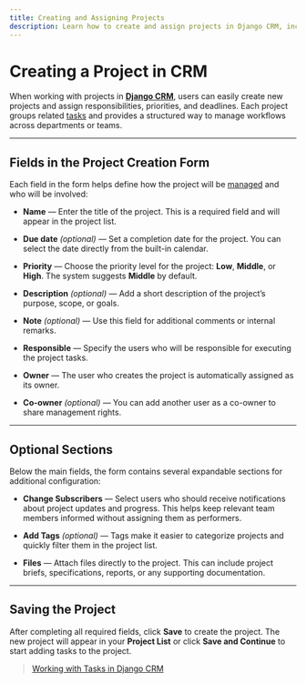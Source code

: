 ```yaml
---
title: Creating and Assigning Projects
description: Learn how to create and assign projects in Django CRM, including setting priorities, deadlines, and responsible users.
---
```


# **Creating a Project in CRM**

When working with projects in [**Django CRM**](../index.md), users can easily create new projects
and assign responsibilities, priorities, and deadlines. Each project groups related [tasks](task-management.md)
and provides a structured way to manage workflows across departments or teams.

---

## **Fields in the Project Creation Form**

Each field in the form helps define how the project will be [managed](project-management.md) and who will be involved:

- **Name** — Enter the title of the project.
  This is a required field and will appear in the project list.

- **Due date** *(optional)* — Set a completion date for the project.
  You can select the date directly from the built-in calendar.

- **Priority** — Choose the priority level for the project:
  **Low**, **Middle**, or **High**. The system suggests **Middle** by default.

- **Description** *(optional)* — Add a short description of the project’s purpose,
  scope, or goals.

- **Note** *(optional)* — Use this field for additional comments or internal remarks.

- **Responsible** — Specify the users who will be responsible for executing the project tasks.

- **Owner** — The user who creates the project is automatically assigned as its owner.

- **Co-owner** *(optional)* — You can add another user as a co-owner to share management rights.

---

## **Optional Sections**

Below the main fields, the form contains several expandable sections for
additional configuration:

- **Change Subscribers** — Select users who should receive notifications about project
  updates and progress. This helps keep relevant team members informed without
  assigning them as performers.

- **Add Tags** *(optional)* — Tags make it easier to categorize projects and quickly
  filter them in the project list.

- **Files** — Attach files directly to the project. This can include project briefs,
  specifications, reports, or any supporting documentation.

---

## **Saving the Project**

After completing all required fields, click **Save** to create the project.
The new project will appear in your **Project List** or click **Save and Continue**
to start adding tasks to the project.

> [Working with Tasks in Django CRM](../features/tasks-app-features.md)
